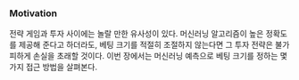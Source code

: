 ### Motivation

전략 게임과 투자 사이에는 놀랄 만한 유사성이 있다. 머신러닝 알고리즘이 높은 정확도를 제공해 준다고 하더라도, 베팅 크기를 적절히 조절하지 않는다면 그 투자 전략은 불가피하게 손실을 초래할 것이다.
이번 장에서는 머신러닝 예측으로 베팅 크기를 정하는 몇 가지 접근 방법을 살펴본다.